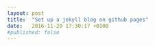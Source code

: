 ```yaml
---
layout: post
title:  "Set up a jekyll blog on github pages"
date:   2016-11-20 17:30:17 +0100
#published: false
---
```

